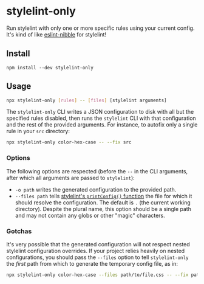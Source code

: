 # stylelint-only

Run stylelint with only one or more specific rules using your current config. It's kind of like [eslint-nibble](https://www.npmjs.com/package/eslint-nibble) for stylelint!

## Install
```
npm install --dev stylelint-only
```

## Usage

```sh
npx stylelint-only [rules] -- [files] [stylelint arguments]
```

The `stylelint-only` CLI writes a JSON configuration to disk with all but the specified rules disabled, then runs the `stylelint` CLI with that configuration and the rest of the provided arguments. For instance, to autofix only a single rule in your `src` directory:

```sh
npx stylelint-only color-hex-case -- --fix src
```

### Options
The following options are respected (before the `--` in the CLI arguments, after which all arguments are passed to `stylelint`):

- `-o path` writes the generated configuration to the provided path.
- `--files path` tells [stylelint's `printConfig()` function](https://github.com/stylelint/stylelint/blob/e1a40111f530c3c4541ef5b2e4ec4b6f11b95589/lib/printConfig.js#L52-L55) the file for which it should resolve the configuration. The default is `.` (the current working directory). Despite the plural name, this option should be a single path and may not contain any globs or other "magic" characters.

### Gotchas
It's very possible that the generated configuration will not respect nested stylelint configuration overrides. If your project relies heavily on nested configurations, you should pass the `--files` option to tell `stylelint-only` the _first_ path from which to generate the temporary config file, as in:

```sh
npx stylelint-only color-hex-case --files path/to/file.css -- --fix path/to/file.css
```
